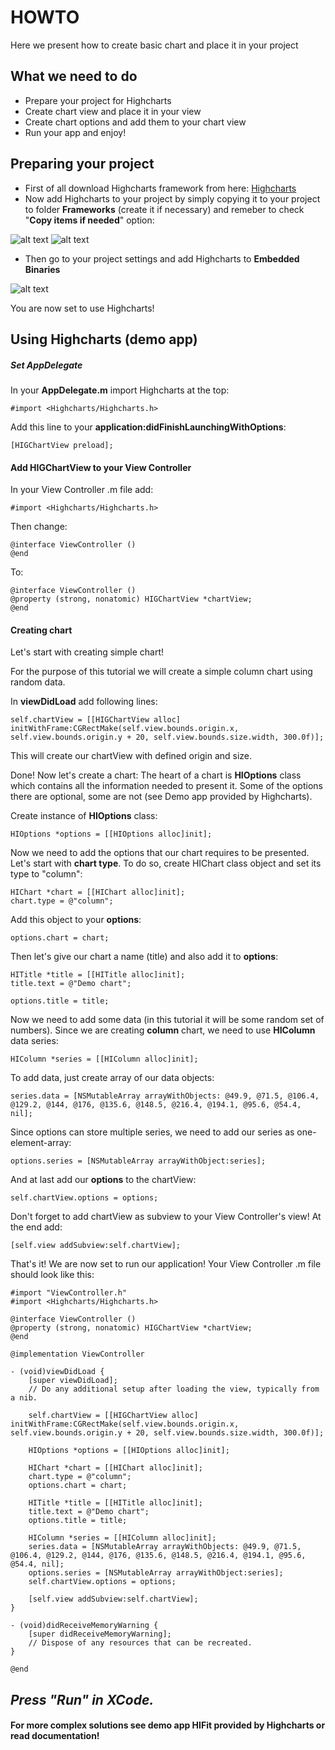 # HOWTO

Here we present how to create basic chart and place it in your project


## What we need to do

  - Prepare your project for Highcharts
  - Create chart view and place it in your view
  - Create chart options and add them to your chart view
  - Run your app and enjoy!


## Preparing your project

- First of all download Highcharts framework from here: [Highcharts](http://highcharts.com)
- Now add Highcharts to your project by simply copying it to your project to folder **Frameworks** (create it if necessary) and remeber to check "**Copy items if needed**" option:

![alt text](http://i67.tinypic.com/x6iey8.png "Files")
![alt text](http://i68.tinypic.com/24gjcbr.png "Copy")

- Then go to your project settings and add Highcharts to **Embedded Binaries**

![alt text](http://i63.tinypic.com/11kb1gy.png "Embedded")

You are now set to use Highcharts!

## Using Highcharts (demo app)

##### Set AppDelegate

In your **AppDelegate.m** import Highcharts at the top:

```
#import <Highcharts/Highcharts.h>
```
Add this line to your **application:didFinishLaunchingWithOptions**:

```
[HIGChartView preload];
```
#### Add HIGChartView to your View Controller
In your View Controller .m file add:
```
#import <Highcharts/Highcharts.h>
```
Then change:
```
@interface ViewController ()
@end
```
To:
```
@interface ViewController ()
@property (strong, nonatomic) HIGChartView *chartView;
@end
```
#### Creating chart
Let's start with creating simple chart!

For the purpose of this tutorial we will create a simple column chart using random data.

In **viewDidLoad** add following lines:
```
self.chartView = [[HIGChartView alloc] initWithFrame:CGRectMake(self.view.bounds.origin.x, self.view.bounds.origin.y + 20, self.view.bounds.size.width, 300.0f)];
```
This will create our chartView with defined origin and size.

Done!
Now let's create a chart:
The heart of a chart is **HIOptions** class which contains all the information needed to present it. Some of the options there are optional, some are not (see Demo app provided by Highcharts). 

Create instance of **HIOptions** class:
```
HIOptions *options = [[HIOptions alloc]init];
```
Now we need to add the options that our chart requires to be presented. Let's start with **chart type**. To do so, create HIChart class object and set its type to "column":
```
HIChart *chart = [[HIChart alloc]init];
chart.type = @"column";
```
Add this object to your **options**:
```
options.chart = chart;
```
Then let's give our chart a name (title) and also add it to **options**:
```
HITitle *title = [[HITitle alloc]init];
title.text = @"Demo chart";

options.title = title;
```
Now we need to add some data (in this tutorial it will be some random set of numbers). Since we are creating **column** chart, we need to use **HIColumn** data series:
```
HIColumn *series = [[HIColumn alloc]init];
```
To add data, just create array of our data objects:
```
series.data = [NSMutableArray arrayWithObjects: @49.9, @71.5, @106.4, @129.2, @144, @176, @135.6, @148.5, @216.4, @194.1, @95.6, @54.4, nil];
```
Since options can store multiple series, we need to add our series as one-element-array:
```
options.series = [NSMutableArray arrayWithObject:series];
```
And at last add our **options** to the chartView:
```
self.chartView.options = options;
```

Don't forget to add chartView as subview to your View Controller's view! At the end add:
```
[self.view addSubview:self.chartView];
```
That's it! We are now set to run our application!
Your View Controller .m file should look like this:
```
#import "ViewController.h"
#import <Highcharts/Highcharts.h>

@interface ViewController ()
@property (strong, nonatomic) HIGChartView *chartView;
@end

@implementation ViewController

- (void)viewDidLoad {
    [super viewDidLoad];
    // Do any additional setup after loading the view, typically from a nib.
    
    self.chartView = [[HIGChartView alloc] initWithFrame:CGRectMake(self.view.bounds.origin.x, self.view.bounds.origin.y + 20, self.view.bounds.size.width, 300.0f)];
    
    HIOptions *options = [[HIOptions alloc]init];
    
    HIChart *chart = [[HIChart alloc]init];
    chart.type = @"column";
    options.chart = chart;
    
    HITitle *title = [[HITitle alloc]init];
    title.text = @"Demo chart";
    options.title = title;
    
    HIColumn *series = [[HIColumn alloc]init];
    series.data = [NSMutableArray arrayWithObjects: @49.9, @71.5, @106.4, @129.2, @144, @176, @135.6, @148.5, @216.4, @194.1, @95.6, @54.4, nil];
    options.series = [NSMutableArray arrayWithObject:series];
    self.chartView.options = options;
    
    [self.view addSubview:self.chartView];
}

- (void)didReceiveMemoryWarning {
    [super didReceiveMemoryWarning];
    // Dispose of any resources that can be recreated.
}

@end
```

## ***Press "Run" in XCode.***
#### For more complex solutions see demo app HIFit provided by Highcharts or read documentation!
